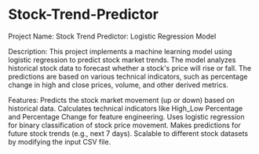 # Stock-Trend-Predictor

Project Name: Stock Trend Predictor: Logistic Regression Model

Description: This project implements a machine learning model using logistic regression to predict stock market trends. The model analyzes historical stock data to forecast whether a stock's price will rise or fall. The predictions are based on various technical indicators, such as percentage change in high and close prices, volume, and other derived metrics.

Features:
Predicts the stock market movement (up or down) based on historical data.
Calculates technical indicators like High_Low Percentage and Percentage Change for feature engineering.
Uses logistic regression for binary classification of stock price movement.
Makes predictions for future stock trends (e.g., next 7 days).
Scalable to different stock datasets by modifying the input CSV file.
